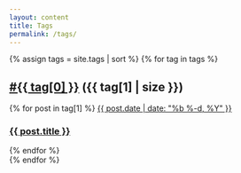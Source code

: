 ```yaml
---
layout: content
title: Tags
permalink: /tags/
---
```


<div class="c-archives">
{% assign tags = site.tags | sort %}
{% for tag in tags %}
  <h2 id="{{ tag[0] | slugify }}" class="c-archives__year">
    <a href="#{{ tag[0] | slugify }}" class="c-archives__year-link">#{{ tag[0] }}</a>
    <span class="c-archives__post-count">({{ tag[1] | size }})</span>
  </h2>
  <div class="c-archives__list">
    {% for post in tag[1] %}
      <a href="{{ post.url | prepend: site.baseurl }}" class="c-archives__item">
        <time datetime="{{ post.date | date_to_xmlschema }}" class="c-archives__date">{{ post.date | date: "%b %-d, %Y" }}</time>
        <h3 class="c-archives__title">{{ post.title }}</h3>
      </a>
    {% endfor %}
  </div>
{% endfor %}
</div>

